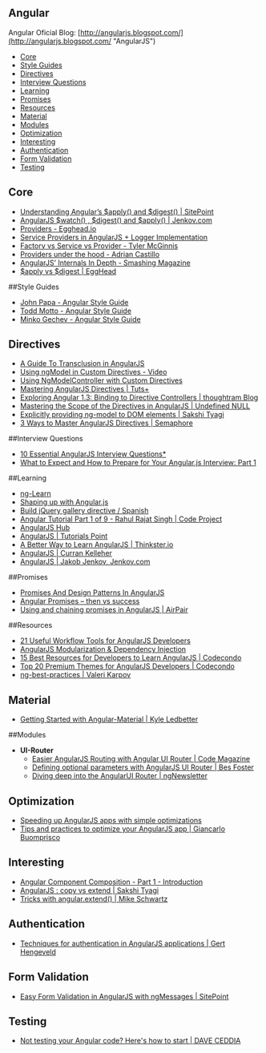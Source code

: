 Angular
---
Angular Oficial Blog: [http://angularjs.blogspot.com/](http://angularjs.blogspot.com/ "AngularJS")


- [Core](#core)
- [Style Guides](#style-guides)
- [Directives](#directives)
- [Interview Questions](#interview-questions)
- [Learning](#learning)
- [Promises](#promises)
- [Resources](#resources)
- [Material](#material)
- [Modules](#modules)
- [Optimization](#optimization)
- [Interesting](#interesting)
- [Authentication](#authentication)
- [Form Validation](#form-validation)
- [Testing](#testing)

## Core
- [Understanding Angular’s $apply() and $digest() | SitePoint](http://www.sitepoint.com/understanding-angulars-apply-digest/)
- [AngularJS $watch() , $digest() and $apply() | Jenkov.com](http://tutorials.jenkov.com/angularjs/watch-digest-apply.html)
- [Providers - Egghead.io ](https://egghead.io/lessons/angularjs-providers)
- [Service Providers in AngularJS + Logger Implementation](http://www.webdeveasy.com/service-providers-in-angularjs-and-logger-implementation/)
- [Factory vs Service vs Provider - Tyler McGinnis](http://tylermcginnis.com/angularjs-factory-vs-service-vs-provider/)
- [Providers under the hood - Adrian Castillo](http://blog.crowdint.com/2015/03/18/angularjs-providers-under-the-hood.html)
- [AngularJS’ Internals In Depth - Smashing Magazine](http://www.smashingmagazine.com/2015/01/angularjs-internals-in-depth/)
- [$apply vs $digest | EggHead ](https://egghead.io/lessons/angularjs-apply-vs-digest)

##Style Guides
- [John Papa - Angular Style Guide ](https://github.com/johnpapa/angular-styleguide)
- [Todd Motto - Angular Style Guide ](https://github.com/toddmotto/angularjs-styleguide)
- [Minko Gechev - Angular Style Guide](https://mgechev.github.io/angularjs-style-guide/)

## Directives
- [A Guide To Transclusion in AngularJS](http://teropa.info/blog/2015/06/09/transclusion.html)
- [Using ngModel in Custom Directives - Video](https://egghead.io/lessons/angularjs-using-ngmodel-in-custom-directives)
- [Using NgModelController with Custom Directives](http://www.chroder.com/2014/02/01/using-ngmodelcontroller-with-custom-directives/)
- [Mastering AngularJS Directives | Tuts+](http://code.tutsplus.com/tutorials/mastering-angularjs-directives--cms-22511)
- [Exploring Angular 1.3: Binding to Directive Controllers | thoughtram Blog](http://blog.thoughtram.io/angularjs/2015/01/02/exploring-angular-1.3-bindToController.html)
- [Mastering the Scope of the Directives in AngularJS | Undefined NULL](http://www.undefinednull.com/2014/02/11/mastering-the-scope-of-a-directive-in-angularjs/)
- [Explicitly providing ng-model to DOM elements | Sakshi Tyagi ](http://www.tothenew.com/blog/explicitly-providing-ng-model-to-dom-elements/)
- [3 Ways to Master AngularJS Directives | Semaphore](http://blog.semaphore-software.com/3-ways-to-master-angularjs-directives.html)
 
##Interview Questions
- [10 Essential AngularJS Interview Questions*](http://www.toptal.com/angular-js/interview-questions)
- [What to Expect and How to Prepare for Your Angular.js Interview: Part 1](https://medium.com/@egensolutions/what-to-expect-and-how-to-prepare-for-your-angular-js-interview-part-1-2ad0ef03064f#.irf2w49ik)
 
##Learning
- [ng-Learn](http://ng-learn.org/)
- [Shaping up with Angular.js](http://campus.codeschool.com/courses/shaping-up-with-angular-js/intro)
- [Build jQuery gallery directive / Spanish](http://house1690.blogspot.com/2015/06/crear-una-directiva-angular-con-una.html)
- [Angular Tutorial Part 1 of 9 - Rahul Rajat Singh | Code Project  ](http://www.codeproject.com/Articles/993297/Angular-Tutorial-Part-Introduction-to-Angular-js)
- [AngularJS Hub](http://www.angularjshub.com/)
- [AngularJS | Tutorials Point](http://www.tutorialspoint.com/angularjs/index.htm)
- [A Better Way to Learn AngularJS | Thinkster.io](https://thinkster.io/a-better-way-to-learn-angularjs/)
- [AngularJS | Curran Kelleher](https://github.com/curran/screencasts/tree/gh-pages/introToAngular)
- [AngularJS | Jakob Jenkov, Jenkov.com ](http://tutorials.jenkov.com/angularjs/index.html)

##Promises
- [Promises And Design Patterns In AngularJS](http://blog.xebia.com/2014/02/23/promises-and-design-patterns-in-angularjs/)
- [Angular Promises – then vs success](http://www.syntaxsuccess.com/viewarticle/angular-promises%E2%80%93then-vs-success)
- [Using and chaining promises in AngularJS | AirPair ](https://www.airpair.com/angularjs/posts/angularjs-promises)

##Resources
- [21 Useful Workflow Tools for AngularJS Developers](http://codecondo.com/useful-workflow-tools-for-angularjs-developers/)
- [AngularJS Modularization & Dependency Injection](http://tutorials.jenkov.com/angularjs/dependency-injection.html)
- [15 Best Resources for Developers to Learn AngularJS | Codecondo](http://codecondo.com/15-best-resources-for-developers-to-learn-angularjs/)
- [
Top 20 Premium Themes for AngularJS Developers | Codecondo](http://codecondo.com/premium-themes-for-angularjs-developers/)
- [ng-best-practices | Valeri Karpov](https://www.outlearn.com/learn/vkarpov15/ng-best-practices)

## Material 
- [Getting Started with Angular-Material | Kyle Ledbetter](https://medium.com/materialup-exploring-material-design/getting-started-with-angular-material-3ee3cdb8ecd8)

##Modules
- **UI-Router**
  - [Easier AngularJS Routing with Angular UI Router | Code Magazine](http://www.codemag.com/Article/1505061)
  - [Defining optional parameters with AngularJS UI Router | Bes Foster](http://benfoster.io/blog/ui-router-optional-parameters)
  - [Diving deep into the AngularUI Router | ngNewsletter](http://www.ng-newsletter.com/posts/angular-ui-router.html)
  
## Optimization
- [Speeding up AngularJS apps with simple optimizations](https://www.binpress.com/tutorial/speeding-up-angular-js-with-simple-optimizations)
- [Tips and practices to optimize your AngularJS app | Giancarlo Buomprisco](https://medium.com/developers-writing/tips-and-practices-to-optimize-your-angularjs-app-8118550ff808)

## Interesting
- [Angular Component Composition - Part 1 - Introduction](http://nicholasboll.com/articles/angular-component-composition-part-1/)
- [AngularJS : copy vs extend | Sakshi Tyagi ](http://www.tothenew.com/blog/angularjs-copy-vs-extend/)
- [Tricks with angular.extend() | Mike Schwartz](http://moduscreate.com/angularjs-tricks-with-angular-extend/)

## Authentication
- [Techniques for authentication in AngularJS applications | Gert Hengeveld](https://medium.com/opinionated-angularjs/techniques-for-authentication-in-angularjs-applications-7bbf0346acec)

## Form Validation
- [Easy Form Validation in AngularJS with ngMessages | SitePoint](http://www.sitepoint.com/easy-form-validation-angularjs-ngmessages/)

## Testing
- [Not testing your Angular code? Here's how to start | DAVE CEDDIA](https://daveceddia.com/testing-angular-part-1-karma-setup)
